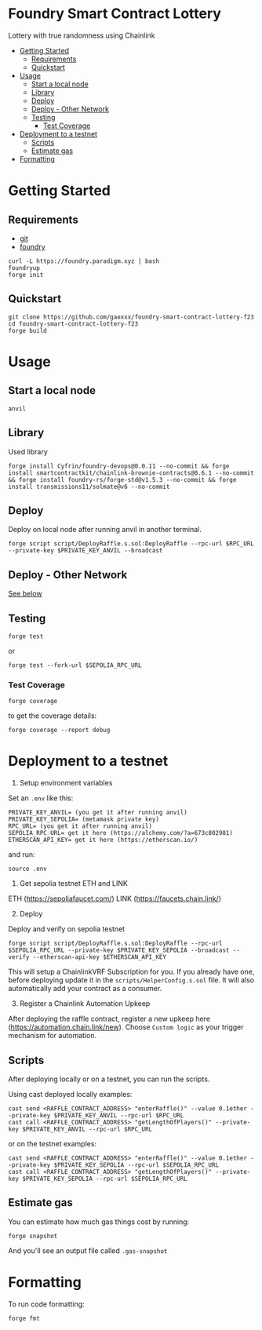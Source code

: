 <!-- @format -->

# Foundry Smart Contract Lottery

Lottery with true randomness using Chainlink

- [Getting Started](#getting-started)
  - [Requirements](#requirements)
  - [Quickstart](#quickstart)
- [Usage](#usage)
  - [Start a local node](#start-a-local-node)
  - [Library](#library)
  - [Deploy](#deploy)
  - [Deploy - Other Network](#deploy---other-network)
  - [Testing](#testing)
    - [Test Coverage](#test-coverage)
- [Deployment to a testnet](#deployment-to-a-testnet)
  - [Scripts](#scripts)
  - [Estimate gas](#estimate-gas)
- [Formatting](#formatting)

# Getting Started

## Requirements

- [git](https://git-scm.com/book/en/v2/Getting-Started-Installing-Git)
- [foundry](https://getfoundry.sh/)

```
curl -L https://foundry.paradigm.xyz | bash
foundryup
forge init
```

## Quickstart

```
git clone https://github.com/gaexxx/foundry-smart-contract-lottery-f23
cd foundry-smart-contract-lottery-f23
forge build
```

# Usage

## Start a local node

```
anvil
```

## Library

Used library

```
forge install Cyfrin/foundry-devops@0.0.11 --no-commit && forge install smartcontractkit/chainlink-brownie-contracts@0.6.1 --no-commit && forge install foundry-rs/forge-std@v1.5.3 --no-commit && forge install transmissions11/solmate@v6 --no-commit
```

## Deploy

Deploy on local node after running anvil in another terminal.

```
forge script script/DeployRaffle.s.sol:DeployRaffle --rpc-url $RPC_URL --private-key $PRIVATE_KEY_ANVIL --broadcast 
```

## Deploy - Other Network

[See below](#deployment-to-a-testnet)

## Testing

```
forge test
```

or

```
forge test --fork-url $SEPOLIA_RPC_URL
```

### Test Coverage

```
forge coverage 
```

to get the coverage details:

```
forge coverage --report debug 
```

# Deployment to a testnet 

1. Setup environment variables

Set an `.env` like this:

```
PRIVATE_KEY_ANVIL= (you get it after running anvil)
PRIVATE_KEY_SEPOLIA= (metamask private key)
RPC_URL= (you get it after running anvil)
SEPOLIA_RPC_URL= get it here (https://alchemy.com/?a=673c802981)
ETHERSCAN_API_KEY= get it here (https://etherscan.io/)
```

and run:

```
source .env
```

1. Get sepolia testnet ETH and LINK

ETH (https://sepoliafaucet.com/)
LINK (https://faucets.chain.link/) 

2. Deploy

Deploy and verify on sepolia testnet

```
forge script script/DeployRaffle.s.sol:DeployRaffle --rpc-url $SEPOLIA_RPC_URL --private-key $PRIVATE_KEY_SEPOLIA --broadcast --verify --etherscan-api-key $ETHERSCAN_API_KEY
```

This will setup a ChainlinkVRF Subscription for you. If you already have one, before deploying update it in the `scripts/HelperConfig.s.sol` file. It will also automatically add your contract as a consumer.

3. Register a Chainlink Automation Upkeep

After deploying the raffle contract, register a new upkeep here (https://automation.chain.link/new). Choose `Custom logic` as your trigger mechanism for automation. 

## Scripts

After deploying locally or on a testnet, you can run the scripts.

Using cast deployed locally examples:

```
cast send <RAFFLE_CONTRACT_ADDRESS> "enterRaffle()" --value 0.1ether --private-key $PRIVATE_KEY_ANVIL --rpc-url $RPC_URL
cast call <RAFFLE_CONTRACT_ADDRESS> "getLengthOfPlayers()" --private-key $PRIVATE_KEY_ANVIL --rpc-url $RPC_URL
```
or on the testnet examples:

```
cast send <RAFFLE_CONTRACT_ADDRESS> "enterRaffle()" --value 0.1ether --private-key $PRIVATE_KEY_SEPOLIA --rpc-url $SEPOLIA_RPC_URL
cast call <RAFFLE_CONTRACT_ADDRESS> "getLengthOfPlayers()" --private-key $PRIVATE_KEY_SEPOLIA --rpc-url $SEPOLIA_RPC_URL
```
## Estimate gas

You can estimate how much gas things cost by running:

```
forge snapshot
```

And you'll see an output file called `.gas-snapshot`

# Formatting

To run code formatting:

```
forge fmt
```